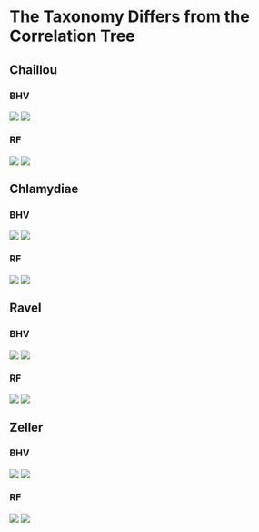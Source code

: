 
<!-- README.md is generated from README.Rmd. Please edit that file -->

# The Taxonomy Differs from the Correlation Tree

## Chaillou

### BHV

<img src="chaillou/chaillou-boxplot-bhv.png" align="center"/>
<img src="chaillou/chaillou-pcoa-bhv.png" align="center"/>

### RF

<img src="chaillou/chaillou-boxplot-rf.png" align="center"/>
<img src="chaillou/chaillou-pcoa-rf.png" align="center"/>

## Chlamydiae

### BHV

<img src="chlamydiae/chlamydiae-boxplot-bhv.png" align="center"/>
<img src="chlamydiae/chlamydiae-pcoa-bhv.png" align="center"/>

### RF

<img src="chlamydiae/chlamydiae-boxplot-rf.png" align="center"/>
<img src="chlamydiae/chlamydiae-pcoa-rf.png" align="center"/>

## Ravel

### BHV

<img src="ravel/ravel-boxplot-bhv.png" align="center"/>
<img src="ravel/ravel-pcoa-bhv.png" align="center"/>

### RF

<img src="ravel/ravel-boxplot-rf.png" align="center"/>
<img src="ravel/ravel-pcoa-rf.png" align="center"/>

## Zeller

### BHV

<img src="zeller/zeller-boxplot-bhv.png" align="center"/>
<img src="zeller/zeller-pcoa-bhv.png" align="center"/>

### RF

<img src="zeller/zeller-boxplot-rf.png" align="center"/>
<img src="zeller/zeller-pcoa-rf.png" align="center"/>
